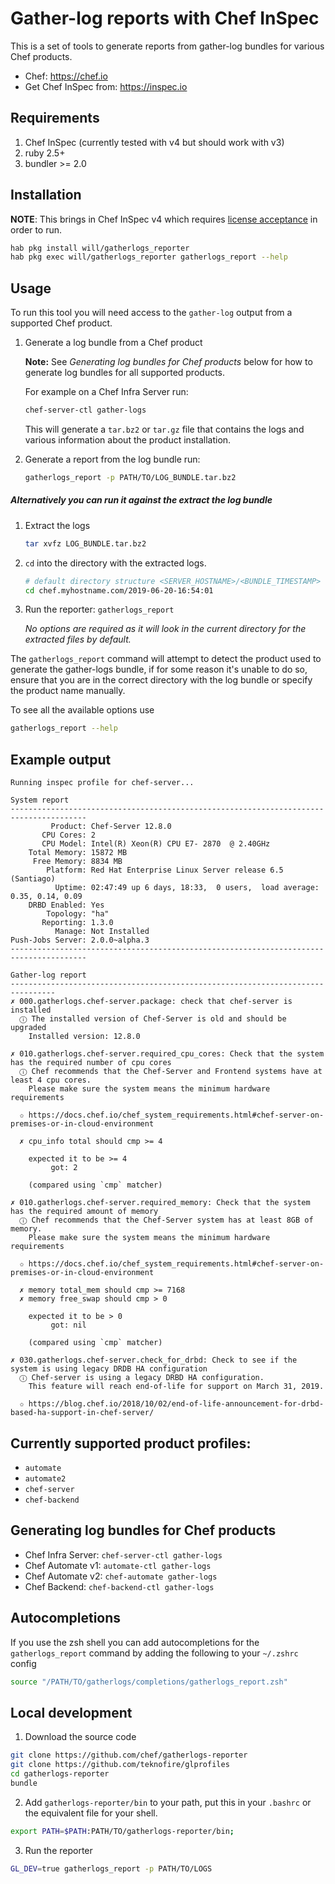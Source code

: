 # Gather-log reports with Chef InSpec

This is a set of tools to generate reports from gather-log bundles for various Chef products.

* Chef: https://chef.io
* Get Chef InSpec from: https://inspec.io

## Requirements

1. Chef InSpec (currently tested with v4 but should work with v3)
2. ruby 2.5+
3. bundler >= 2.0

## Installation

**NOTE**: This brings in Chef InSpec v4 which requires [license acceptance](https://docs.chef.io/chef_license_accept.html) in order to run.

```bash
hab pkg install will/gatherlogs_reporter
hab pkg exec will/gatherlogs_reporter gatherlogs_report --help
```

## Usage

To run this tool you will need access to the `gather-log` output from a supported Chef product.  

1. Generate a log bundle from a Chef product

    **Note:** See *Generating log bundles for Chef products* below for how to generate log bundles for all supported products.

    For example on a Chef Infra Server run:
    ```bash
    chef-server-ctl gather-logs
    ```  

    This will generate a `tar.bz2` or `tar.gz` file that contains the logs and various information about the product installation.

2. Generate a report from the log bundle run:

   ```bash
   gatherlogs_report -p PATH/TO/LOG_BUNDLE.tar.bz2
   ```

##### Alternatively you can run it against the extract the log bundle

1. Extract the logs

    ```bash
    tar xvfz LOG_BUNDLE.tar.bz2
    ```

2. `cd` into the directory with the extracted logs.  

    ```bash
    # default directory structure <SERVER_HOSTNAME>/<BUNDLE_TIMESTAMP>
    cd chef.myhostname.com/2019-06-20-16:54:01
    ```
3. Run the reporter: `gatherlogs_report`

    *No options are required as it will look in the current directory for the extracted files by default.*

The `gatherlogs_report` command will attempt to detect the product used to generate the gather-logs bundle, if for some reason it's unable to do so, ensure that you are in the correct directory with the log bundle or specify the product name manually.

To see all the available options use

```bash
gatherlogs_report --help
```

## Example output

```
Running inspec profile for chef-server...

System report
---------------------------------------------------------------------------------------
         Product: Chef-Server 12.8.0
       CPU Cores: 2
       CPU Model: Intel(R) Xeon(R) CPU E7- 2870  @ 2.40GHz
    Total Memory: 15872 MB
     Free Memory: 8834 MB
        Platform: Red Hat Enterprise Linux Server release 6.5 (Santiago)
          Uptime: 02:47:49 up 6 days, 18:33,  0 users,  load average: 0.35, 0.14, 0.09
    DRBD Enabled: Yes
        Topology: "ha"
       Reporting: 1.3.0
          Manage: Not Installed
Push-Jobs Server: 2.0.0~alpha.3
---------------------------------------------------------------------------------------

Gather-log report
--------------------------------------------------------------------------------
✗ 000.gatherlogs.chef-server.package: check that chef-server is installed
  ⓘ The installed version of Chef-Server is old and should be upgraded
    Installed version: 12.8.0

✗ 010.gatherlogs.chef-server.required_cpu_cores: Check that the system has the required number of cpu cores
  ⓘ Chef recommends that the Chef-Server and Frontend systems have at least 4 cpu cores.
    Please make sure the system means the minimum hardware requirements

  ✩ https://docs.chef.io/chef_system_requirements.html#chef-server-on-premises-or-in-cloud-environment

  ✗ cpu_info total should cmp >= 4

    expected it to be >= 4
         got: 2

    (compared using `cmp` matcher)

✗ 010.gatherlogs.chef-server.required_memory: Check that the system has the required amount of memory
  ⓘ Chef recommends that the Chef-Server system has at least 8GB of memory.
    Please make sure the system means the minimum hardware requirements

  ✩ https://docs.chef.io/chef_system_requirements.html#chef-server-on-premises-or-in-cloud-environment

  ✗ memory total_mem should cmp >= 7168
  ✗ memory free_swap should cmp > 0

    expected it to be > 0
         got: nil

    (compared using `cmp` matcher)

✗ 030.gatherlogs.chef-server.check_for_drbd: Check to see if the system is using legacy DRDB HA configuration
  ⓘ Chef-server is using a legacy DRBD HA configuration.
    This feature will reach end-of-life for support on March 31, 2019.

  ✩ https://blog.chef.io/2018/10/02/end-of-life-announcement-for-drbd-based-ha-support-in-chef-server/
```

## Currently supported product profiles:
  * `automate`
  * `automate2`
  * `chef-server`
  * `chef-backend`

## Generating log bundles for Chef products

* Chef Infra Server: `chef-server-ctl gather-logs`
* Chef Automate v1: `automate-ctl gather-logs`
* Chef Automate v2: `chef-automate gather-logs`
* Chef Backend: `chef-backend-ctl gather-logs`

## Autocompletions

If you use the zsh shell you can add autocompletions for the `gatherlogs_report` command by adding the following
to your `~/.zshrc` config

```bash
source "/PATH/TO/gatherlogs/completions/gatherlogs_report.zsh"
```

## Local development


1. Download the source code

  ```bash
  git clone https://github.com/chef/gatherlogs-reporter
  git clone https://github.com/teknofire/glprofiles
  cd gatherlogs-reporter
  bundle
  ```

2. Add `gatherlogs-reporter/bin` to your path, put this in your `.bashrc` or the equivalent file for your shell.

  ```bash
  export PATH=$PATH:PATH/TO/gatherlogs-reporter/bin;
  ```

3. Run the reporter

  ```bash
  GL_DEV=true gatherlogs_report -p PATH/TO/LOGS
  ```
